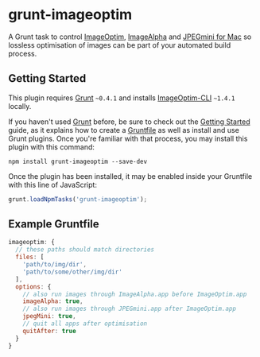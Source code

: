 # grunt-imageoptim

A Grunt task to control [ImageOptim](http://imageoptim.com), [ImageAlpha](http://pngmini.com) and [JPEGmini for Mac](http://jpegmini.com/mac) so lossless optimisation of images can be part of your automated build process.

## Getting Started

This plugin requires [Grunt](http://gruntjs.com/) `~0.4.1` and installs [ImageOptim-CLI](https://github.com/JamieMason/ImageOptim-CLI) `~1.4.1` locally.

If you haven't used [Grunt](http://gruntjs.com/) before, be sure to check out the [Getting Started](http://gruntjs.com/getting-started) guide, as it explains how to create a [Gruntfile](http://gruntjs.com/sample-gruntfile) as well as install and use Grunt plugins. Once you're familiar with that process, you may install this plugin with this command:

```shell
npm install grunt-imageoptim --save-dev
```

Once the plugin has been installed, it may be enabled inside your Gruntfile with this line of JavaScript:

```js
grunt.loadNpmTasks('grunt-imageoptim');
```

## Example Gruntfile

```js
imageoptim: {
  // these paths should match directories
  files: [
    'path/to/img/dir',
    'path/to/some/other/img/dir'
  ],
  options: {
    // also run images through ImageAlpha.app before ImageOptim.app
    imageAlpha: true,
    // also run images through JPEGmini.app after ImageOptim.app
    jpegMini: true,
    // quit all apps after optimisation
    quitAfter: true
  }
}
```
